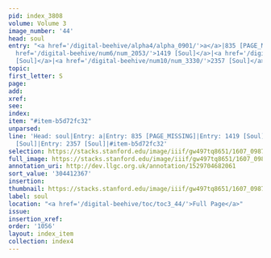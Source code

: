 ```yaml
---
pid: index_3808
volume: Volume 3
image_number: '44'
head: soul
entry: "<a href='/digital-beehive/alpha4/alpha_0901/'>a</a>|835 [PAGE_MISSING]|<a
  href='/digital-beehive/num6/num_2053/'>1419 [Soul]</a>|<a href='/digital-beehive/num7/num_2424/'>1607
  [Soul]</a>|<a href='/digital-beehive/num10/num_3330/'>2357 [Soul]</a>"
topic:
first_letter: S
page:
add:
xref:
see:
index:
item: "#item-b5d72fc32"
unparsed:
line: 'Head: soul|Entry: a|Entry: 835 [PAGE_MISSING]|Entry: 1419 [Soul]|Entry: 1607
  [Soul]|Entry: 2357 [Soul]|#item-b5d72fc32'
selection: https://stacks.stanford.edu/image/iiif/gw497tq8651/1607_0987/559,2367,525,125/full/0/default.jpg
full_image: https://stacks.stanford.edu/image/iiif/gw497tq8651/1607_0987/full/full/0/default.jpg
annotation_uri: http://dev.llgc.org.uk/annotation/1529704682061
sort_value: '304412367'
insertion:
thumbnail: https://stacks.stanford.edu/image/iiif/gw497tq8651/1607_0987/559,2367,525,125/150,/0/default.jpg
label: soul
location: "<a href='/digital-beehive/toc/toc3_44/'>Full Page</a>"
issue:
insertion_xref:
order: '1056'
layout: index_item
collection: index4
---
```

